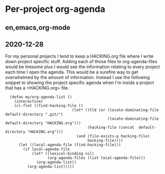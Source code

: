 # Per-project org-agenda
## en,emacs,org-mode
## 2020-12-28

For my personal projects I tend to keep a HACKING.org file where I write down
project specific stuff. Adding each of those files to org-agenda-files would be
tiresome plus I would see the information relating to every project each time I
open the agenda. This would be a surefire way to get overwhelmed by the amount
of information. Instead I use the following snippet to showing the project
specific agenda when I'm inside a project that has a =HACKING.org= file.

```elisp
  (defun my/org-agenda-list ()
    (interactive)
    (cl-flet ((find-hacking-file ()
                              (let* ((tld (or (locate-dominating-file default-directory ".git/")
                                              (locate-dominating-file default-directory "HACKING.org")))
                                     (hacking-file (concat  default-directory "HACKING.org")))
                                (and (file-exists-p hacking-file)
                                     hacking-file))))
      (let ((local-agenda-file (find-hacking-file)))
        (if local-agenda-file
            (let* ((lexical-binding nil)
                   (org-agenda-files (list local-agenda-file)))
              (org-agenda-list))
          (org-agenda-list)))))
```
